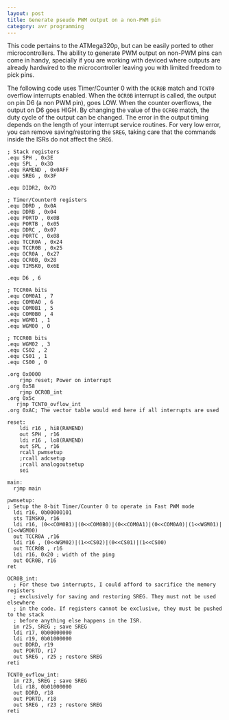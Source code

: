 ```yaml
---
layout: post
title: Generate pseudo PWM output on a non-PWM pin
category: avr programming
---
```

This code pertains to the ATMega320p, but can be easily ported to other microcontrollers. The ability to generate PWM output on non-PWM pins can come in handy, specially if you are working with deviced where outputs are already hardwired to the microcontroller leaving you with limited freedom to pick pins. 

The following code uses Timer/Counter 0 with the `OCR0B` match and `TCNT0` overflow interrupts enabled. 
When the `OCR0B` interrupt is called, the output on pin D6 (a non PWM pin), goes LOW. When the counter overflows, the output on D6 goes HIGH. By changing the value of the `OCR0B` match, the duty cycle of the output can be changed. The error in the output timing depends on the length of your interrupt service routines. For very low error, you can remove saving/restoring the `SREG`, taking care that the commands inside the ISRs do not affect the `SREG`.

```
; Stack registers
.equ SPH , 0x3E
.equ SPL , 0x3D
.equ RAMEND , 0x0AFF
.equ SREG , 0x3F

.equ DIDR2, 0x7D

; Timer/Counter0 registers
.equ DDRD , 0x0A
.equ DDRB , 0x04
.equ PORTD , 0x0B
.equ PORTB , 0x05
.equ DDRC , 0x07
.equ PORTC , 0x08
.equ TCCR0A , 0x24
.equ TCCR0B , 0x25
.equ OCR0A , 0x27
.equ OCR0B, 0x28
.equ TIMSK0, 0x6E

.equ D6 , 6

; TCCR0A bits
.equ COM0A1 , 7
.equ COM0A0 , 6
.equ COM0B1 , 5
.equ COM0B0 , 4
.equ WGM01 , 1
.equ WGM00 , 0

; TCCR0B bits
.equ WGM02 , 3
.equ CS02 , 2
.equ CS01 , 1
.equ CS00 , 0

.org 0x0000
    rjmp reset; Power on interrupt 
.org 0x58
    rjmp OCR0B_int
.org 0x5c
   rjmp TCNT0_ovflow_int 
.org 0xAC; The vector table would end here if all interrupts are used

reset:
    ldi r16 , hi8(RAMEND)
    out SPH , r16
    ldi r16 , lo8(RAMEND)
    out SPL , r16
    rcall pwmsetup
    ;rcall adcsetup
    ;rcall analogoutsetup
    sei

main:
  rjmp main

pwmsetup:
; Setup the 8-bit Timer/Counter 0 to operate in Fast PWM mode
  ldi r16, 0b00000101
  sts TIMSK0, r16
  ldi r16, (0<<COM0B1)|(0<<COM0B0)|(0<<COM0A1)|(0<<COM0A0)|(1<<WGM01)|(1<<WGM00)
  out TCCR0A ,r16
  ldi r16 , (0<<WGM02)|(1<<CS02)|(0<<CS01)|(1<<CS00)
  out TCCR0B , r16
  ldi r16, 0x20 ; width of the ping
  out OCR0B, r16
ret

OCR0B_int:
  ; For these two interrupts, I could afford to sacrifice the memory registers 
  ; exclusively for saving and restoring SREG. They must not be used elsewhere 
  ; in the code. If registers cannot be exclusive, they must be pushed to the stack 
  ; before anything else happens in the ISR.
  in r25, SREG ; save SREG
  ldi r17, 0b00000000
  ldi r19, 0b01000000
  out DDRD, r19
  out PORTD, r17
  out SREG , r25 ; restore SREG
reti

TCNT0_ovflow_int:
  in r23, SREG ; save SREG
  ldi r18, 0b01000000
  out DDRD, r18
  out PORTD, r18         
  out SREG , r23 ; restore SREG
reti

```

<!-- Going to add some stuff here with RPi, Arduino etc. 

* Plant videos

```shell
sudo ffmpeg -framerate 16 -pattern_type glob -i '2017-04-28_*.jpg' 
-vf drawtext="fontfile=/Library/Fonts/Arial.ttf: text='%{eif\:n*5\:d\:3} mins after 5 AM': 
fontcolor=black:fontsize=100:shadowcolor=black" output.mp4
```

Probably need to upload video to youtube first.

* Janky Cat

* Wall spectrum analyzer

* Clockform

* Weather clock
* Raspicam helper for puzzle building


<dl>
<h1>processing</h1>

  <head>
      <title>Processing.js Test</title>
      <script src="../assets/processing.min.js"></script>
  </head>
  <body>
      <h1>Processing.js Test</h1>
      <p>This is my first Processing.js web-based sketch:</p>
     <canvas data-processing-sources="../assets/clockForm.pde"></canvas>
 </body>
</dl> -->
